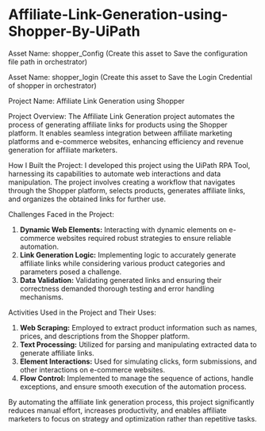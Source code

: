 # Affiliate-Link-Generation-using-Shopper-By-UiPath

Asset Name: shopper_Config (Create this asset to Save the configuration file path in orchestrator)


Asset Name: shopper_login (Create this asset to Save the Login Credential of shopper in orchestrator)

Project Name: Affiliate Link Generation using Shopper

Project Overview:
The Affiliate Link Generation project automates the process of generating affiliate links for products using the Shopper platform. It enables seamless integration between affiliate marketing platforms and e-commerce websites, enhancing efficiency and revenue generation for affiliate marketers.

How I Built the Project:
I developed this project using the UiPath RPA Tool, harnessing its capabilities to automate web interactions and data manipulation. The project involves creating a workflow that navigates through the Shopper platform, selects products, generates affiliate links, and organizes the obtained links for further use.

Challenges Faced in the Project:
1. **Dynamic Web Elements:** Interacting with dynamic elements on e-commerce websites required robust strategies to ensure reliable automation.
2. **Link Generation Logic:** Implementing logic to accurately generate affiliate links while considering various product categories and parameters posed a challenge.
3. **Data Validation:** Validating generated links and ensuring their correctness demanded thorough testing and error handling mechanisms.

Activities Used in the Project and Their Uses:
1. **Web Scraping:** Employed to extract product information such as names, prices, and descriptions from the Shopper platform.
2. **Text Processing:** Utilized for parsing and manipulating extracted data to generate affiliate links.
3. **Element Interactions:** Used for simulating clicks, form submissions, and other interactions on e-commerce websites.
4. **Flow Control:** Implemented to manage the sequence of actions, handle exceptions, and ensure smooth execution of the automation process.

By automating the affiliate link generation process, this project significantly reduces manual effort, increases productivity, and enables affiliate marketers to focus on strategy and optimization rather than repetitive tasks.
